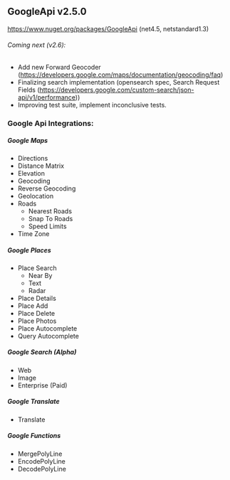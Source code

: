 ## GoogleApi v2.5.0
https://www.nuget.org/packages/GoogleApi (net4.5, netstandard1.3)

###### Coming next (v2.6):
  * Add new Forward Geocoder (https://developers.google.com/maps/documentation/geocoding/faq)
  * Finalizing search implementation (opensearch spec, Search Request Fields (https://developers.google.com/custom-search/json-api/v1/performance))
  * Improving test suite, implement inconclusive tests.  

### Google Api Integrations:
##### Google Maps
  * Directions
  * Distance Matrix
  * Elevation
  * Geocoding 
  * Reverse Geocoding
  * Geolocation
  * Roads 
    * Nearest Roads
    * Snap To Roads
    * Speed Limits
  * Time Zone

##### Google Places
  * Place Search
    * Near By
	* Text
	* Radar
  * Place Details
  * Place Add
  * Place Delete
  * Place Photos
  * Place Autocomplete
  * Query Autocomplete

##### Google Search (*Alpha*)
  * Web
  * Image
  * Enterprise (Paid)

##### Google Translate 
  * Translate

##### Google Functions 
  * MergePolyLine
  * EncodePolyLine
  * DecodePolyLine

